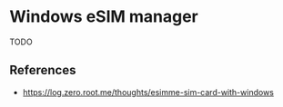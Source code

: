 # Windows eSIM manager

TODO

## References

- <https://log.zero.root.me/thoughts/esimme-sim-card-with-windows>
